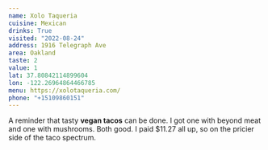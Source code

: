 ```yaml
---
name: Xolo Taqueria
cuisine: Mexican
drinks: True
visited: "2022-08-24"
address: 1916 Telegraph Ave
area: Oakland
taste: 2
value: 1
lat: 37.80842114899604
lon: -122.26964864466785
menu: https://xolotaqueria.com/
phone: "+15109860151"
---
```


A reminder that tasty **vegan tacos** can be done. I got one with beyond meat and one with mushrooms. Both good. I paid $11.27 all up, so on the pricier side of the taco spectrum. 
